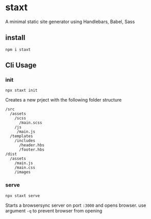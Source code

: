 # staxt
A minimal static site generator using Handlebars, Babel, Sass

## install
```
npm i staxt
```

## Cli Usage
### init
```
npx staxt init
```
Creates a new prject with the following folder structure
```
/src
  /assets
    /scss
      /main.scss
    /js
     /main.js
  /templates
    /includes
      /header.hbs
      /footer.hbs
/dist
  /assets
    /main.js
    /main.css
    /images
```
### serve
```
npx staxt serve
```
Starts a browsersync server on port ```:3000```  and opens browser. use argument ```-q``` to prevent browser from opening
